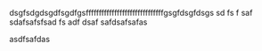 
dsgfsdgdsgdfsgdfgsffffffffffffffffffffffffffffffgsgfdsgfdsgs
sd
fs
f
saf
sdafsafsfsad
fs
adf
dsaf
safdsafsafas

asdfsafdas

